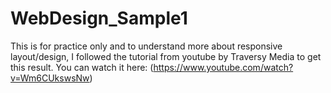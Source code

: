 # WebDesign_Sample1
This is for practice only and to understand more about responsive layout/design, I followed the tutorial from youtube by Traversy Media to get this result. You can watch it here: (https://www.youtube.com/watch?v=Wm6CUkswsNw)
